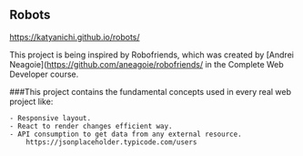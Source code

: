 ## Robots

https://katyanichi.github.io/robots/

This project is being inspired by Robofriends, which was created by [Andrei Neagoie](https://github.com/aneagoie/robofriends/ in the Complete Web Developer course.

###This project contains the fundamental concepts used in every real web project like:

    - Responsive layout.
    - React to render changes efficient way.
    - API consumption to get data from any external resource.
        https://jsonplaceholder.typicode.com/users

